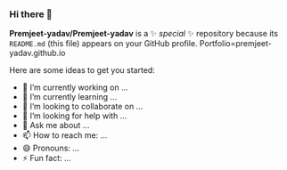 ### Hi there 👋

**Premjeet-yadav/Premjeet-yadav** is a ✨ _special_ ✨ repository because its `README.md` (this file) appears on your GitHub profile.
Portfolio=premjeet-yadav.github.io

Here are some ideas to get you started:

- 🔭 I’m currently working on ...
- 🌱 I’m currently learning ...
- 👯 I’m looking to collaborate on ...
- 🤔 I’m looking for help with ...
- 💬 Ask me about ...
- 📫 How to reach me: ...
- 😄 Pronouns: ...
- ⚡ Fun fact: ...
